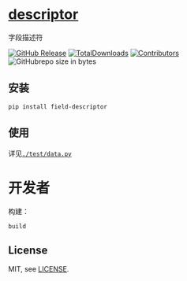 # [descriptor](https://github.com/BlueWhaleMain/descriptor)

字段描述符

[![GitHub Release](https://img.shields.io/github/release/BlueWhaleMain/descriptor?color=blue)](https://github.com/BlueWhaleMain/descriptor/releases)
[![TotalDownloads](https://img.shields.io/github/downloads/BlueWhaleMain/descriptor/total.svg)](https://github.com/BlueWhaleMain/descriptor/releases)
[![Contributors](https://img.shields.io/github/contributors/BlueWhaleMain/descriptor.svg)](https://github.com/BlueWhaleMain/descriptor/graphs/contributors)
![GitHubrepo size in bytes](https://img.shields.io/github/repo-size/BlueWhaleMain/descriptor.svg)

## 安装

```shell
pip install field-descriptor
```

## 使用

详见[`./test/data.py`](https://github.com/BlueWhaleMain/descriptor/blob/master/test/data.py)

# 开发者

构建：

```shell
build
```

## License

MIT, see [LICENSE](https://github.com/BlueWhaleMain/descriptor/blob/master/LICENSE).
